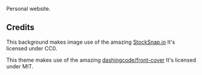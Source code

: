 Personal website.

## Credits
This background makes image use of the amazing <a href="https://stocksnap.io/photo/CWYK8CLC61">StockSnap.io</a>
It's licensed under CC0.

This theme makes use of the amazing <a href="https://github.com/dashingcode/front-cover">dashingcode/front-cover</a>
It's licensed under MIT.

